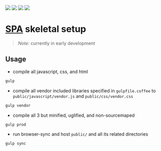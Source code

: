 [![](media/objectus128.png)](http://github.com/acidjazz/objectus)
[![](media/coffee128.png)](http://coffeescript.org/)
[![](media/pug128.png)](https://pugjs.org/)
[![](media/stylus128.png)](http://stylus-lang.com/)



# [SPA](https://en.wikipedia.org/wiki/Single-page_application) skeletal setup
> *Note*: currently in early development


## Usage

*  compile all javascript, css, and html
```bash
gulp
```

*  compile all vendor included libraries specified in `gulpfile.coffee` to `public/javascript/vendor.js` and `public/css/vendor.css`
```bash
gulp vendor
```

* compile all 3 but minified, uglified, and non-sourcemaped
```bash
gulp prod
```

* run browser-sync and host `public/` and all its related directories 
```bash
gulp sync
```
